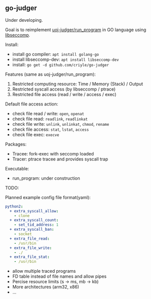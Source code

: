 ## go-judger

Under developing.

Goal is to reimplement [uoj-judger/run_program](https://github.com/vfleaking/uoj) in GO language using [libseccomp](https://github.com/seccomp/libseccomp-golang).

Install:
+ install go compiler: `apt install golang-go`
+ install libseccomp-dev: `apt install libseccomp-dev`
+ install: `go get -d github.com/criyle/go-judger`

Features (same as uoj-judger/run_program):
1. Restricted computing resource: Time / Memory (Stack) / Output
2. Restricted syscall access (by libseccomp / ptrace)
3. Restricted file access (read / write / access / exec)

Default file access action:
+ check file read / write: `open`, `openat`
+ check file read: `readlink`, `readlinkat`
+ check file write: `unlink`, `unlinkat`, `chmod`, `rename`
+ check file access: `stat`, `lstat`, `access`
+ check file exec: `execve`

Packages:
+ Tracee: fork-exec with seccomp loaded
+ Tracer: ptrace tracee and provides syscall trap

Executable:
+ run_program: under construction

TODO:

Planned example config file format(yaml):
``` yaml
python2:
  + extra_syscall_allow:
    - clone
  + extra_syscall_count:
    - set_tid_address: 1
  + extra_syscall_ban:
    - socket
  + extra_file_read:
    - /usr/bin
  + extra_file_write:
    - ./
  + extra_file_stat:
    - /usr/bin
```

+ allow multiple traced programs
+ FD table instead of file names and allow pipes
+ Percise resource limits (s -> ms, mb -> kb)
+ More architectures (arm32, x86)
+ ...
